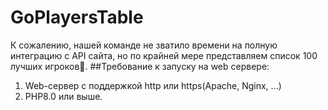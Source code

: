 # GoPlayersTable
К сожалению, нашей команде не зватило времени на полную интеграцию с API сайта, но по крайней мере представляем список 100 лучших игроков🙈.
##Требование к запуску на web сервере:
1) Web-сервер с поддержкой http или https(Apache, Nginx, ...)
2) PHP8.0 или выше.

